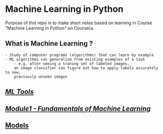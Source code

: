 # Machine Learning in Python

Purpose of this repo is to make short notes based on learning in Course "Machine Learning in Python" on Coursera.

## What is Machine Learning ? 
    - Study of computer programs (algorithms) that can learn by example
    - ML algorithms can generalize from existing examples of a task
        - e.g. after seeing a traning set of labeled images, 
        an image classifier can figure out how to apply labels accurately to new, 
        previously unseen images
## _[ML Tools](https://github.com/pawan-mittal/DataScience/blob/machine-learning-python/ml-tools.md "ML Tools")_

## _[Module1 - Fundamentals of Machine Learning](https://github.com/pawan-mittal/DataScience/tree/machine-learning-python/module1 "Module1 - Fundamentals of Machine Learning")_

## [Models](https://github.com/pawan-mittal/DataScience/tree/machine-learning-python/ml-models "Models")
